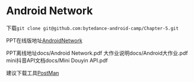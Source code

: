 # Android Network
下载`git clone git@github.com:bytedance-android-camp/Chapter-5.git`

PPT在线版地址[AndroidNetwork](https://bytedance-android-camp.github.io/Chapter-5/)

PPT离线地址docs/Android Network.pdf
大作业说明docs/Android大作业.pdf
mini抖音API文档docs/Mini Douyin API.pdf

建议下载工具[PostMan](https://www.getpostman.com/)
